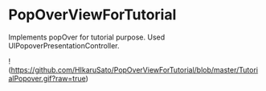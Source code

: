 # PopOverViewForTutorial

Implements popOver for tutorial purpose. Used UIPopoverPresentationController.


!(https://github.com/HIkaruSato/PopOverViewForTutorial/blob/master/TutorialPopover.gif?raw=true)
